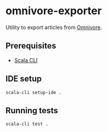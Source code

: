 # omnivore-exporter

Utility to export articles from [Omnivore](https://omnivore.app/).

## Prerequisites

- [Scala CLI](https://scala-cli.virtuslab.org/)

## IDE setup

```shell
scala-cli setup-ide .
```

## Running tests

```shell
scala-cli test .
```
